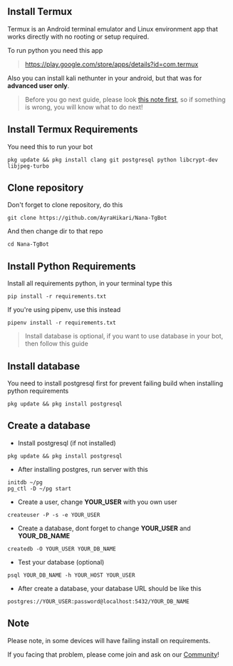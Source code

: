 ## Install Termux
Termux is an Android terminal emulator and Linux environment app that works directly with no rooting or setup required.

To run python you need this app
> https://play.google.com/store/apps/details?id=com.termux

Also you can install kali nethunter in your android, but that was for **advanced user only**.

> Before you go next guide, please look [this note first](https://github.com/AyraHikari/Nana-TgBot/wiki/Install-on-Android#note), so if something is wrong, you will know what to do next!

## Install Termux Requirements
You need this to run your bot
```
pkg update && pkg install clang git postgresql python libcrypt-dev libjpeg-turbo
```

## Clone repository
Don't forget to clone repository, do this
```
git clone https://github.com/AyraHikari/Nana-TgBot
```
And then change dir to that repo
```
cd Nana-TgBot
```

## Install Python Requirements
Install all requirements python, in your terminal type this
```
pip install -r requirements.txt
```

If you're using pipenv, use this instead
```
pipenv install -r requirements.txt
```

> Install database is optional, if you want to use database in your bot, then follow this guide

## Install database
You need to install postgresql first for prevent failing build when installing python requirements
```
pkg update && pkg install postgresql
```

## Create a database
- Install postgresql (if not installed)
```
pkg update && pkg install postgresql
```

- After installing postgres, run server with this
```
initdb ~/pg
pg_ctl -D ~/pg start
```

- Create a user, change **YOUR_USER** with you own user
```
createuser -P -s -e YOUR_USER
```

- Create a database, dont forget to change **YOUR_USER** and **YOUR_DB_NAME**
```
createdb -O YOUR_USER YOUR_DB_NAME
```

- Test your database (optional)
```
psql YOUR_DB_NAME -h YOUR_HOST YOUR_USER
```

- After create a database, your database URL should be like this
```
postgres://YOUR_USER:password@localhost:5432/YOUR_DB_NAME
```

## Note

Please note, in some devices will have failing install on requirements.

If you facing that problem, please come join and ask on our [Community](https://t.me/AyraSupport)!